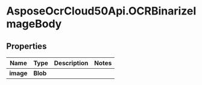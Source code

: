 # AsposeOcrCloud50Api.OCRBinarizeImageBody

## Properties

Name | Type | Description | Notes
------------ | ------------- | ------------- | -------------
**image** | **Blob** |  | 


